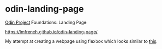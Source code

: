 # odin-landing-page

[Odin Project](https://www.theodinproject.com) Foundations: Landing Page

 https://lmfrench.github.io/odin-landing-page/

My attempt at creating a webpage using flexbox which looks similar to
[this](https://cdn.statically.io/gh/TheOdinProject/curriculum/main/foundations/html_css/project/odin-project.png).
